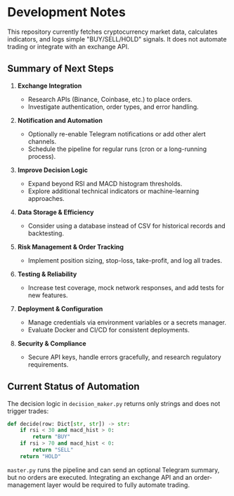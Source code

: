 # Development Notes

This repository currently fetches cryptocurrency market data, calculates indicators, and logs simple "BUY/SELL/HOLD" signals. It does not automate trading or integrate with an exchange API.

## Summary of Next Steps

1. **Exchange Integration**
   - Research APIs (Binance, Coinbase, etc.) to place orders.
   - Investigate authentication, order types, and error handling.

2. **Notification and Automation**
   - Optionally re-enable Telegram notifications or add other alert channels.
   - Schedule the pipeline for regular runs (cron or a long-running process).

3. **Improve Decision Logic**
   - Expand beyond RSI and MACD histogram thresholds.
   - Explore additional technical indicators or machine-learning approaches.

4. **Data Storage & Efficiency**
   - Consider using a database instead of CSV for historical records and backtesting.

5. **Risk Management & Order Tracking**
   - Implement position sizing, stop-loss, take-profit, and log all trades.

6. **Testing & Reliability**
   - Increase test coverage, mock network responses, and add tests for new features.

7. **Deployment & Configuration**
   - Manage credentials via environment variables or a secrets manager.
   - Evaluate Docker and CI/CD for consistent deployments.

8. **Security & Compliance**
   - Secure API keys, handle errors gracefully, and research regulatory requirements.

## Current Status of Automation

The decision logic in `decision_maker.py` returns only strings and does not trigger trades:

```python
def decide(row: Dict[str, str]) -> str:
    if rsi < 30 and macd_hist > 0:
        return "BUY"
    if rsi > 70 and macd_hist < 0:
        return "SELL"
    return "HOLD"
```

`master.py` runs the pipeline and can send an optional Telegram summary, but no orders are executed. Integrating an exchange API and an order-management layer would be required to fully automate trading.
